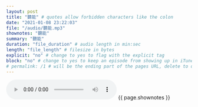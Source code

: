 ```yaml
---
layout: post
title: "聽能" # quotes allow forbidden characters like the colon
date: "2021-01-08 23:22:03"
file: "/audio/聽能.mp3"
shownotes: "聽能"
summary: "聽能"
duration: "file_duration" # audio length in min:sec
length: "file_length" # filesize in bytes
explicit: "no" # change to yes to flag with the explicit tag
block: "no" # change to yes to keep an episode from showing up in iTunes
# permalink: /1 # will be the ending part of the pages URL, delete to default to the title
---
```


<audio controls>
<source src="{{site.url}}{{site.baseurl}}{{ page.file }}" type="audio/x-mp3">
Your browser does not support the audio element.
</audio>
{{ page.shownotes }}
